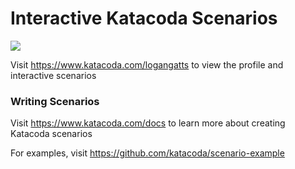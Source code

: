 # Interactive Katacoda Scenarios

[![](http://shields.katacoda.com/katacoda/logangatts/count.svg)](https://www.katacoda.com/logangatts "Get your profile on Katacoda.com")

Visit https://www.katacoda.com/logangatts to view the profile and interactive scenarios

### Writing Scenarios
Visit https://www.katacoda.com/docs to learn more about creating Katacoda scenarios

For examples, visit https://github.com/katacoda/scenario-example
